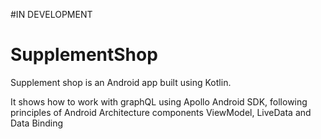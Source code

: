 #IN DEVELOPMENT


# SupplementShop

Supplement shop is an Android app built using Kotlin.

It shows how to work with graphQL using Apollo Android SDK, following principles of Android Architecture components ViewModel, LiveData and Data Binding
